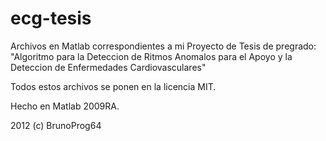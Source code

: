 ecg-tesis
=========

Archivos en Matlab correspondientes a mi Proyecto de Tesis de pregrado:
"Algoritmo para la Deteccion de Ritmos Anomalos para el Apoyo y la Deteccion de Enfermedades Cardiovasculares"

Todos estos archivos se ponen en la licencia MIT.

Hecho en Matlab 2009RA.

2012 (c) BrunoProg64